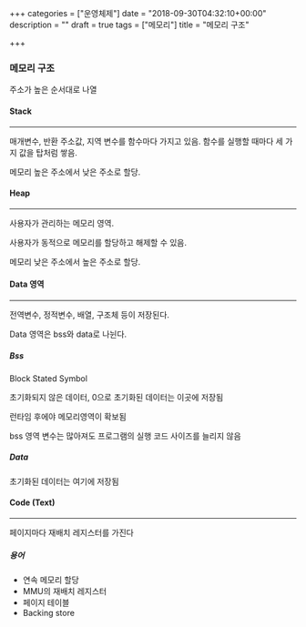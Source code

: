 +++
categories = ["운영체제"]
date = "2018-09-30T04:32:10+00:00"
description = ""
draft = true
tags = ["메모리"]
title = "메모리 구조"

+++
### 메모리 구조

주소가 높은 순서대로 나열

#### Stack

***

매개변수, 반환 주소값, 지역 변수를 함수마다 가지고 있음. 함수를 실행할 때마다 세 가지 값을 탑처럼 쌓음.

메모리 높은 주소에서 낮은 주소로 할당. 

#### Heap

***

사용자가 관리하는 메모리 영역.

사용자가 동적으로 메모리를 할당하고 해제할 수 있음.

메모리 낮은 주소에서 높은 주소로 할당.

#### Data 영역

***

전역변수, 정적변수, 배열, 구조체 등이 저장된다.

Data 영역은 bss와 data로 나뉜다.

##### Bss

Block Stated Symbol

초기화되지 않은 데이터, 0으로 초기화된 데이터는 이곳에 저장됨

런타임 후에야 메모리영역이 확보됨

bss 영역 변수는 많아져도 프로그램의 실행 코드 사이즈를 늘리지 않음

##### Data

초기화된 데이터는 여기에 저장됨

#### Code (Text)

***

페이지마다 재배치 레지스터를 가진다

##### 용어

* 연속 메모리 할당
* MMU의 재배치 레지스터
* 페이지 테이블
* Backing store